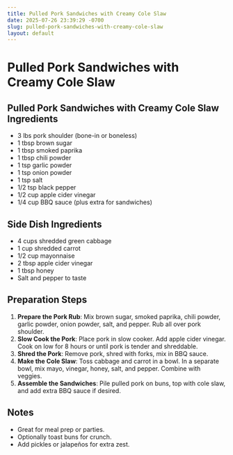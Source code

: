 ```yaml
---
title: Pulled Pork Sandwiches with Creamy Cole Slaw
date: 2025-07-26 23:39:29 -0700
slug: pulled-pork-sandwiches-with-creamy-cole-slaw
layout: default
---
```


# Pulled Pork Sandwiches with Creamy Cole Slaw

## Pulled Pork Sandwiches with Creamy Cole Slaw Ingredients
- 3 lbs pork shoulder (bone-in or boneless)
- 1 tbsp brown sugar
- 1 tbsp smoked paprika
- 1 tbsp chili powder
- 1 tsp garlic powder
- 1 tsp onion powder
- 1 tsp salt
- 1/2 tsp black pepper
- 1/2 cup apple cider vinegar
- 1/4 cup BBQ sauce (plus extra for sandwiches)

## Side Dish Ingredients
- 4 cups shredded green cabbage
- 1 cup shredded carrot
- 1/2 cup mayonnaise
- 2 tbsp apple cider vinegar
- 1 tbsp honey
- Salt and pepper to taste

## Preparation Steps
1. **Prepare the Pork Rub**: Mix brown sugar, smoked paprika, chili powder, garlic powder, onion powder, salt, and pepper. Rub all over pork shoulder.
2. **Slow Cook the Pork**: Place pork in slow cooker. Add apple cider vinegar. Cook on low for 8 hours or until pork is tender and shreddable.
3. **Shred the Pork**: Remove pork, shred with forks, mix in BBQ sauce.
4. **Make the Cole Slaw**: Toss cabbage and carrot in a bowl. In a separate bowl, mix mayo, vinegar, honey, salt, and pepper. Combine with veggies.
5. **Assemble the Sandwiches**: Pile pulled pork on buns, top with cole slaw, and add extra BBQ sauce if desired.

## Notes
- Great for meal prep or parties.
- Optionally toast buns for crunch.
- Add pickles or jalapeños for extra zest.
